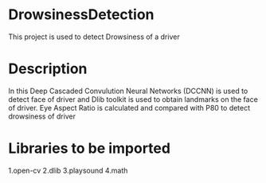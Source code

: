 # DrowsinessDetection
This project is used to detect Drowsiness of a driver
# Description
In this Deep Cascaded Convulution Neural Networks (DCCNN) is used to detect face of driver and Dlib toolkit is used to obtain landmarks on the face of driver. Eye Aspect Ratio is calculated and compared with P80 to detect drowsiness of driver
# Libraries to be imported
1.open-cv
2.dlib
3.playsound
4.math
